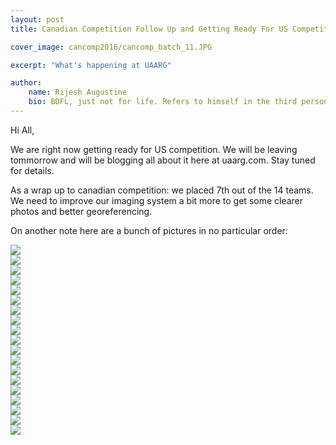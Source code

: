 ```yaml
---
layout: post
title: Canadian Competition Follow Up and Getting Ready For US Competition

cover_image: cancomp2016/cancomp_batch_11.JPG

excerpt: "What's happening at UAARG"

author:
    name: Rijesh Augustine
    bio: BDFL, just not for life. Refers to himself in the third person.
---
```


Hi All,

We are right now getting ready for US competition. We will be leaving tommorrow and will be blogging all about it here at uaarg.com. Stay tuned for details.

As a wrap up to canadian competition: we placed 7th out of the 14 teams. We need to improve our imaging system a bit more to get some clearer photos and better georeferencing.

On another note here are a bunch of pictures in no particular order:

<div class="full zoomable"><img src="/images/cancomp2016/cancomp_batch_01.JPG"></div>
<div class="full zoomable"><img src="/images/cancomp2016/cancomp_batch_02.JPG"></div>
<div class="full zoomable"><img src="/images/cancomp2016/cancomp_batch_03.JPG"></div>
<div class="full zoomable"><img src="/images/cancomp2016/cancomp_batch_04.JPG"></div>
<div class="full zoomable"><img src="/images/cancomp2016/cancomp_batch_05.JPG"></div>
<div class="full zoomable"><img src="/images/cancomp2016/cancomp_batch_06.JPG"></div>
<div class="full zoomable"><img src="/images/cancomp2016/cancomp_batch_07.JPG"></div>
<div class="full zoomable"><img src="/images/cancomp2016/cancomp_batch_08.JPG"></div>
<div class="full zoomable"><img src="/images/cancomp2016/cancomp_batch_09.JPG"></div>
<div class="full zoomable"><img src="/images/cancomp2016/cancomp_batch_10.JPG"></div>
<div class="full zoomable"><img src="/images/cancomp2016/cancomp_batch_11.JPG"></div>
<div class="full zoomable"><img src="/images/cancomp2016/cancomp_batch_12.JPG"></div>
<div class="full zoomable"><img src="/images/cancomp2016/cancomp_batch_13.JPG"></div>
<div class="full zoomable"><img src="/images/cancomp2016/cancomp_batch_14.JPG"></div>
<div class="full zoomable"><img src="/images/cancomp2016/cancomp_batch_15.JPG"></div>
<div class="full zoomable"><img src="/images/cancomp2016/cancomp_batch_16.JPG"></div>
<div class="full zoomable"><img src="/images/cancomp2016/cancomp_batch_17.JPG"></div>
<div class="full zoomable"><img src="/images/cancomp2016/cancomp_batch_18.JPG"></div>
<div class="full zoomable"><img src="/images/cancomp2016/cancomp_batch_19.JPG"></div>
